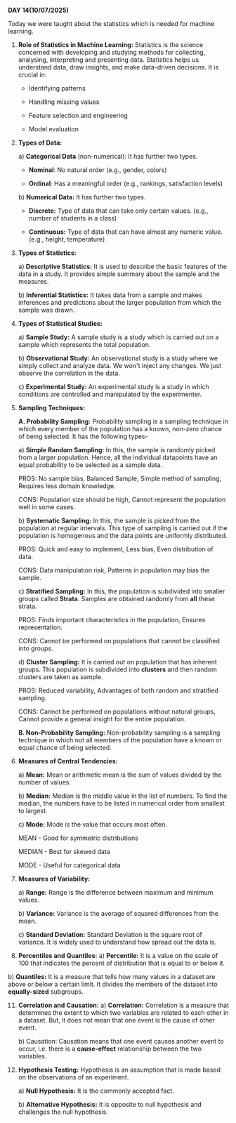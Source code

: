 **DAY 14(10/07/2025)**

Today we were taught about the statistics which is needed for machine learning.

1) **Role of Statistics in Machine Learning:** Statistics is the science concerned with developing and studying methods for collecting, analysing, interpreting and presenting data. Statistics helps us understand data, draw insights, and make data-driven decisions. It is crucial in:

   - Identifying patterns

   - Handling missing values

   - Feature selection and engineering

   - Model evaluation
  
2) **Types of Data:**
   
    a) **Categorical Data** (non-numerical): It has further two types.
   
    - **Nominal**: No natural order (e.g., gender, colors)

    - **Ordinal**: Has a meaningful order (e.g., rankings, satisfaction levels)

    b) **Numerical Data:** It has further two types.

    - **Discrete:** Type of data that can take only certain values. (e.g., number of students in a class)

    - **Continuous:** Type of data that can have almost any numeric value. (e.g., height, temperature)

3) **Types of Statistics:**

     a) **Descriptive Statistics:** It is used to describe the basic features of the data in a study. It provides simple summary about the sample and the measures.

     b) **Inferential Statistics:** It takes data from a sample and makes inferences and predictions about the larger population from which the sample was drawn.

4) **Types of Statistical Studies:**
   
   a) **Sample Study:** A sample study is a study which is carried out on a sample which represents the total population.
   
   b) **Observational Study:** An observational study is a study where we simply collect and analyze data. We won't inject any changes. We just observe the correlation in the data.

   c) **Experimental Study:** An experimental study is a study in which conditions are controlled and manipulated by the experimenter.

5) **Sampling Techniques:**
  
   **A. Probability Sampling:** Probability sampling is a sampling technique in which every member of the population has a known, non-zero chance of being selected. It has the following types-

     a) **Simple Random Sampling:** In this, the sample is randomly picked from a larger population. Hence, all the individual datapoints have an equal probability to be selected as a sample data.

      PROS: No sample bias, Balanced Sample, Simple method of sampling, Requires less domain knowledge.

      CONS: Population size should be high, Cannot represent the population well in some cases.

     b) **Systematic Sampling:** In this, the sample is picked from the population at regular intervals. This type of sampling is carried out if the population is homogenous and the data points are uniformly distributed.

      PROS: Quick and easy to implement, Less bias, Even distribution of data.

      CONS: Data manipulation risk, Patterns in population may bias the sample.

     c) **Stratified Sampling:** In this, the population is subdivided into smaller groups called **Strata**. Samples are obtained randomly from **all** these strata.

      PROS: Finds important characteristics in the population, Ensures representation.

      CONS: Cannot be performed on populations that cannot be classified into groups.

     d) **Cluster Sampling:** It is carried out on population that has inherent groups. This population is subdivided into **clusters** and then random clusters are taken as sample.

      PROS: Reduced variability, Advantages of both random and stratified sampling.

      CONS: Cannot be performed on populations without natural groups, Cannot provide a general insight for the entire population.

   **B. Non-Probability Sampling:** Non-probability sampling is a sampling technique in which not all members of the population have a known or equal chance of being selected.

8) **Measures of Central Tendencies:** 

   a) **Mean:** Mean or arithmetic mean is the sum of values divided by the number of values.

   b) **Median:** Median is the middle value in the list of numbers. To find the median, the numbers have to be listed in numerical order from smallest to largest.

   c) **Mode:** Mode is the value that occurs most often.

   MEAN - Good for symmetric distributions

   MEDIAN - Best for skewed data

   MODE - Useful for categorical data

9) **Measures of Variability:**
   
   a) **Range:** Range is the difference between maximum and minimum values.

   b) **Variance:** Variance is the average of squared differences from the mean.

   c) **Standard Deviation:** Standard Deviation is the square root of variance. It is widely used to understand how spread out the data is.

10) **Percentiles and Quantiles:**
   a) **Percentile:** It is a value on the scale of 100 that indicates the percent of distribution that is equal to or below it.

   b) **Quantiles:** It is a measure that tells how many values in a dataset are above or below a certain limit. It divides the members of the dataset into **equally-sized** subgroups.

11) **Correlation and Causation:**
    a) **Correlation:** Correlation is a measure that determines the extent to which two variables are related to each other in a dataset. But, it does not mean that one event is the cause of other event.

    b) Causation: Causation means that one event causes another event to occur, i.e. there is a **cause-effect** relationship between the two variables.

12) **Hypothesis Testing:** Hypothesis is an assumption that is made based on the observations of an experiment.

    a) **Null Hypothesis:** It is the commonly accepted fact.

    b) **Alternative Hypothesis:** It is opposite to null hypothesis and challenges the null hypothesis.

    







